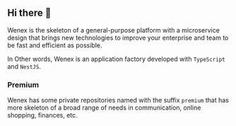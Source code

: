 ## Hi there 👋

Wenex is the skeleton of a general-purpose platform with a microservice design that brings new technologies to improve your enterprise and team to be fast and efficient as possible.

In Other words, Wenex is an application factory developed with `TypeScript` and `NestJS`.

### Premium

Wenex has some private repositories named with the suffix `premium` that has more skeleton of a broad range of needs in communication, online shopping, finances, etc.
